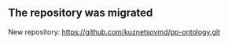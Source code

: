 The repository was migrated
---------------------------
New repository: https://github.com/kuznetsovmd/pp-ontology.git
